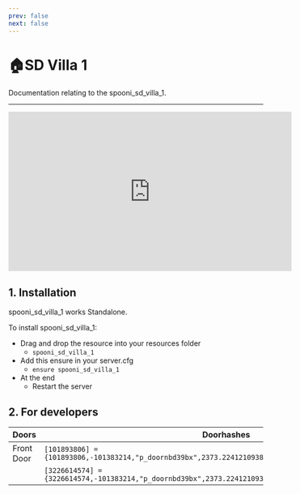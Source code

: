 ```yaml
---
prev: false
next: false
---
```


# 🏠SD Villa 1
Documentation relating to the spooni_sd_villa_1.

___
<iframe width="560" height="315" src="https://www.youtube.com/embed/RDFy8cZLsx4?si=7g-PowWdJNBA7KlM" frameborder="0" allow="accelerometer; autoplay; clipboard-write; encrypted-media; gyroscope; picture-in-picture; web-share" allowfullscreen></iframe>

## 1. Installation
spooni_sd_villa_1 works Standalone.  

To install spooni_sd_villa_1:
- Drag and drop the resource into your resources folder
  - `spooni_sd_villa_1`
- Add this ensure in your server.cfg
  - `ensure spooni_sd_villa_1`
- At the end
  - Restart the server

## 2. For developers
| Doors                     | Doorhashes
|---------------------------|----------------------------------------------------------------------------------|
| Front Door                | `[101893806] = {101893806,-101383214,"p_doornbd39bx",2373.2241210938,-1163.7399902344,46.404926300049}`
|                           | `[3226614574] = {3226614574,-101383214,"p_doornbd39bx",2373.2241210938,-1165.9399414063,46.404926300049}`
